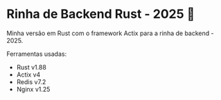 # Rinha de Backend Rust - 2025 🦀

Minha versão em Rust com o framework Actix para a rinha de backend - 2025.

Ferramentas usadas:

- Rust v1.88
- Actix v4
- Redis v7.2
- Nginx v1.25
